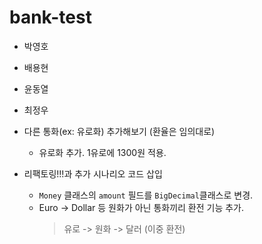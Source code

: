 # bank-test

* 박영호
* 배용현
* 윤동열
* 최정우


* 다른 통화(ex: 유로화) 추가해보기 (환율은 임의대로)
  * 유로화 추가. 1유로에 1300원 적용.
* 리팩토링!!!과 추가 시나리오 코드 삽입
  * `Money` 클래스의 `amount` 필드를 `BigDecimal`클래스로 변경.
  * Euro -> Dollar 등 원화가 아닌 통화끼리 환전 기능 추가.
    > 유로 -> 원화 -> 달러 (이중 환전)